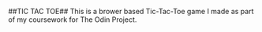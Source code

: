##TIC TAC TOE##
This is a brower based Tic-Tac-Toe game I made as part of my coursework for The Odin Project.